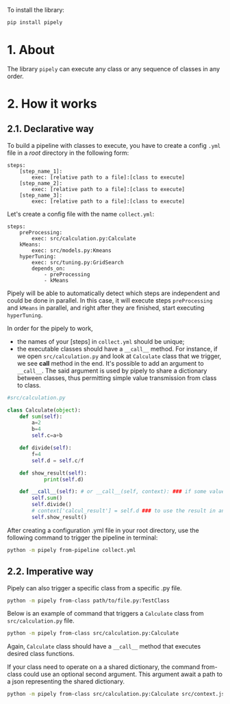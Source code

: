 To install the library:
```bash
pip install pipely
``` 

# 1. About

The library `pipely` can execute any class or any sequence of classes in any order.

# 2. How it works

## 2.1. Declarative way

To build a pipeline with classes to execute, you have to create a config `.yml` file in a *root* directory in the following form:

```text
steps:
    [step_name_1]:
        exec: [relative path to a file]:[class to execute]
    [step_name_2]:
        exec: [relative path to a file]:[class to execute]
    [step_name_3]:
        exec: [relative path to a file]:[class to execute]
```
Let's create a config file with the name `collect.yml`:

```text
steps:
    preProcessing:
        exec: src/calculation.py:Calculate
    kMeans:
        exec: src/models.py:Kmeans
    hyperTuning:
        exec: src/tuning.py:GridSearch
        depends_on:
            - preProcessing
            - kMeans
```
Pipely will be able to automatically detect which steps are independent and could be done in parallel. In this case, it will execute steps `preProcessing` and `kMeans` in parallel, and right after they are finished, start executing `hyperTuning`.

In order for the pipely to work,
- the names of your [steps] in `collect.yml` should be unique;
- the executable classes should have a ``__call__`` method. For instance, if we open `src/calculation.py` and look at `Calculate` class that we trigger, we see __call__ method in the end. It's possible to add an argument to ``__call__``. The said argument is used by pipely to share a dictionary between classes, thus permitting simple value transmission from class to class.

```python
#src/calculation.py

class Calculate(object):
	def sum(self):
		a=2
		b=4
		self.c=a+b

	def divide(self):
		f=4
		self.d = self.c/f

    def show_result(self):
            print(self.d)

	def __call__(self): # or __call__(self, context): ### if some value exchange is needed
		self.sum()
		self.divide()
        # context['calcul_result'] = self.d ### to use the result in an other class
        self.show_result()
```

After creating a configuration .yml file in your root directory, use the following command to trigger the pipeline in terminal:

```bash
python -m pipely from-pipeline collect.yml
```

## 2.2. Imperative way
Pipely can also trigger a specific class from a specific .py file.

```bash
python -m pipely from-class path/to/file.py:TestClass
```

Below is an example of command that triggers a `Calculate` class from `src/calculation.py` file.

```bash
python -m pipely from-class src/calculation.py:Calculate
```

Again, `Calculate` class should have a `__call__` method that executes desired class functions.

If your class need to operate on a a shared dictionary, the command from-class could use an optional second argument.
This argument await a path to a json representing the shared dictionary.

```bash
python -m pipely from-class src/calculation.py:Calculate src/context.json
```
